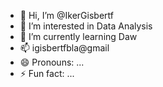 - 👋 Hi, I’m @IkerGisbertf
- 👀 I’m interested in Data Analysis
- 🌱 I’m currently learning Daw
- 📫 igisbertfbla@gmail
- 😄 Pronouns: ...
- ⚡ Fun fact: ...

<!---
IkerGisbertf/IkerGisbertf is a ✨ special ✨ repository because its `README.md` (this file) appears on your GitHub profile.
You can click the Preview link to take a look at your changes.
--->
